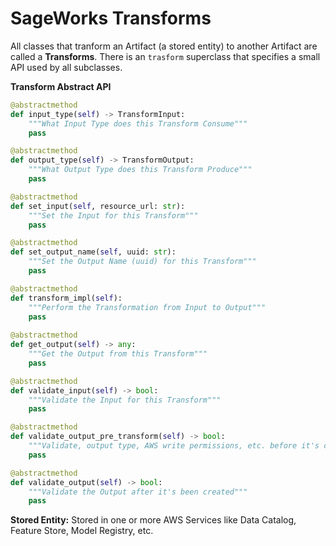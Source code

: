 # SageWorks Transforms

All classes that tranform an Artifact (a stored entity) to another Artifact are called a **Transforms**. 
There is an `trasform` superclass that specifies a small API used by all subclasses. 

**Transform Abstract API**

```python
@abstractmethod
def input_type(self) -> TransformInput:
    """What Input Type does this Transform Consume"""
    pass

@abstractmethod
def output_type(self) -> TransformOutput:
    """What Output Type does this Transform Produce"""
    pass

@abstractmethod
def set_input(self, resource_url: str):
    """Set the Input for this Transform"""
    pass

@abstractmethod
def set_output_name(self, uuid: str):
    """Set the Output Name (uuid) for this Transform"""
    pass

@abstractmethod
def transform_impl(self):
    """Perform the Transformation from Input to Output"""
    pass
    
@abstractmethod
def get_output(self) -> any:
    """Get the Output from this Transform"""
    pass

@abstractmethod
def validate_input(self) -> bool:
    """Validate the Input for this Transform"""
    pass

@abstractmethod
def validate_output_pre_transform(self) -> bool:
    """Validate, output type, AWS write permissions, etc. before it's created"""
    pass

@abstractmethod
def validate_output(self) -> bool:
    """Validate the Output after it's been created"""
    pass
```

**Stored Entity:** Stored in one or more AWS Services like Data Catalog, Feature Store, Model Registry, etc.